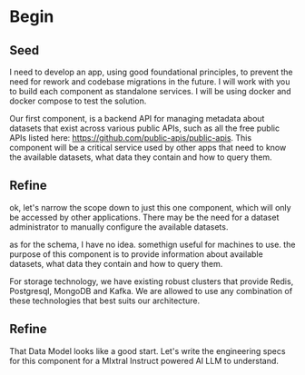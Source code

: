 # Begin

## Seed

I need to develop an app, using good foundational principles, to prevent the need for rework and codebase migrations in the future. I will work with you to build each component as standalone services. I will be using docker and docker compose to test the solution.

Our first component, is a backend API for managing metadata about datasets that exist across various public APIs, such as all the free public APIs listed here: https://github.com/public-apis/public-apis. This component will be a critical service used by other apps that need to know the available datasets, what data they contain and how to query them.

## Refine

ok, let's narrow the scope down to just this one component, which will only be accessed by other applications. There may be the need for a dataset administrator to manually configure the available datasets.

as for the schema, I have no idea. somethign useful for machines to use. the purpose of this component is to provide information about available datasets, what data they contain and how to query them.

For storage technology, we have existing robust clusters that provide Redis, Postgresql, MongoDB and Kafka. We are allowed to use any combination of these technologies that best suits our architecture.

## Refine

That Data Model looks like a good start. Let's write the engineering specs for this component for a MIxtral Instruct powered AI LLM to understand.